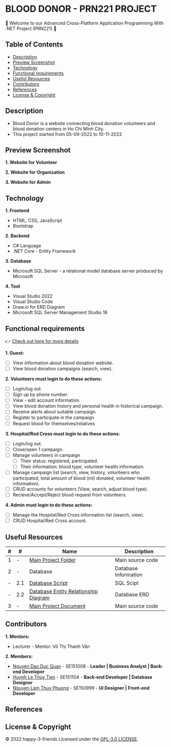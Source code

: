 # BLOOD DONOR - PRN221 PROJECT

:wave: Welcome to our Advanced Cross-Platform Application Programming With .NET Project (PRN221) :wave:

## Table of Contents
- [Description](#description)
- [Preview Screenshot](#preview-screenshot)
- [Technology](#technology)
- [Functional requirements](#functional-requirements)
- [Useful Resources](#useful-resources)
- [Contributors](#contributors)
- [References](#references)
- [License & Copyright](#license--copyright)

## Description
- Blood Donor is a website connecting blood donation volunteers and blood donation centers in Ho Chi Minh City.
- This project started from 05-09-2022 to 10-11-2022

## Preview Screenshot

**1. Website for Volunteer**

**2. Website for Organization**

**3. Website for Admin**
  
## Technology
**1. Frontend**
  - HTML, CSS, JavaScript
  - Bootstrap

**2. Backend**
  - C# Language
  - .NET Core - Entity Framework

**3. Database**
  - Microsoft SQL Server - a relational model database server produced by Microsoft
  
**4. Tool**
  - Visual Studio 2022
  - Visual Studio Code 
  - Draw.io for ERD Diagram
  - Microsoft SQL Server Management Studio 18

## Functional requirements
:point_right: [Check out here for more details](https://github.com/HAPPY-3-FRIENDS/blood-donor/blob/main/BloodDonor-Document.pdf)

**1. Guest:**
- [ ] View information about blood donation website.
- [ ] View blood donation campaigns (search, view).

**2. Volunteers must login to do these actions:**
- [ ] Login/log out.
- [ ] Sign up by phone number.
- [ ] View - edit account information.
- [ ] View blood donation history and personal health in historical campaign.
- [ ] Receive alerts about suitable campaign.
- [ ] Register to participate in the campaign
- [ ] Request blood for themselves/relatives

**3. Hospital/Red Cross must login to do these actions:**
- [ ] Login/log out.
- [ ] Close/open 1 campaign.
- [ ] Manage volunteers in campaign
  - [ ] Their status: registered, participated.
  - [ ] Their information: blood type, volunteer health information.
- [ ] Manage campaign list (search, view, history, volunteers who participated, total amount of blood (ml) donated, volunteer health information).
- [ ] CRUD accounts for volunteers (View, search, adjust blood type).
- [ ] Recieve/Accept/Reject blood request from volunteers.

**4. Admin must login to do these actions:**
- [ ] Manage the Hospital/Red Cross information list (search, view).
- [ ] CRUD Hospital/Red Cross account.

## Useful Resources

#| #| Name | Description
-| -| ---- | -----------
1| -| [Main Project Folder](https://github.com/HAPPY-3-FRIENDS/blood-donor/tree/main/PRN221_SE1503_GroupProject_BloodDonor_Happy3Friends) | Main source code
2| -| Database | Database Information
-| 2.1| [Database Script](https://github.com/HAPPY-3-FRIENDS/blood-donor/blob/main/BloodDonorDB.sql) | SQL Scipt
-| 2.2| [Database Entity Relationship Diagram](https://raw.githubusercontent.com/fptu-team-404-not-found/co_tam_houseworker_mobile/main/document/imgs/ERD-PhysicalERD.png) | Database ERD
3| -| [Main Project Document](https://github.com/HAPPY-3-FRIENDS/blood-donor/blob/main/BloodDonor-Document.pdf) | Main source code

## Contributors
**1. Mentors:**
- Lecturer - Mentor: 	Võ Thị Thanh Vân

**2. Members:**
- [Nguyen Dao Duc Quan](https://github.com/dq-qiji) - SE151008 - **Leader | Business Analyst | Back-end Developer**
- [Huynh Le Thuy Tien](https://github.com/tienhuynh-tn) - SE151104 - **Back-end Developer | Database Designer**
- [Nguyen Lam Thuy Phuong](https://github.com/nguyenlamthuyphuong25) - 	SE150999 - **UI Designer | Front-end Developer**

## References

## License & Copyright
&copy; 2022 happy-3-friends Licensed under the [GPL-3.0 LICENSE](https://github.com/HAPPY-3-FRIENDS/blood-donor/blob/main/LICENSE).
